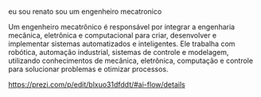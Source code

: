 eu sou renato 
sou um engenheiro mecatronico

Um engenheiro mecatrônico é responsável por integrar a engenharia mecânica, eletrônica e computacional para criar, desenvolver e implementar sistemas automatizados e inteligentes. Ele trabalha com robótica, automação industrial, sistemas de controle e modelagem, utilizando conhecimentos de mecânica, eletrônica, computação e controle para solucionar problemas e otimizar processos. 

https://prezi.com/p/edit/blxuo31dfddt/#ai-flow/details
